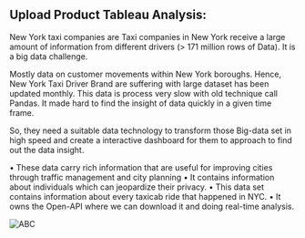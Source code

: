 ## Upload Product Tableau Analysis: 
New York taxi companies are Taxi companies in New York receive a large amount of information from different drivers (> 171 million rows of Data). It is a big data challenge. 

Mostly data on customer movements within New York boroughs. Hence, New York Taxi Driver Brand are suffering with large dataset has been updated monthly. This data is process very slow with old technique call Pandas. It made hard to find the insight of data quickly in a given time frame. 

So, they need a suitable data technology to transform those Big-data set in high speed and create a interactive dashboard for them to approach to find out the data insight. 

•	These data carry rich information that are useful for improving cities through traffic management and city planning
•	It contains information about individuals which can jeopardize their privacy. 
•	This data set contains information about every taxicab ride that happened in NYC.
•	It owns the Open-API where we can download it and doing real-time analysis.


![ABC](https://user-images.githubusercontent.com/50198601/116881243-4e27dc00-ac23-11eb-8e71-0cd5e5bca5e0.png)

